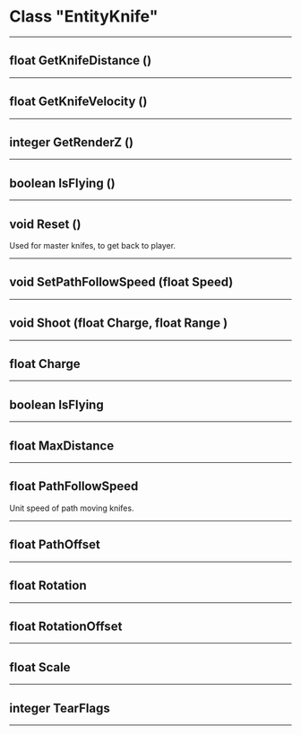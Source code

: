# Class "EntityKnife"
___ 
## float GetKnifeDistance ()

___ 
## float GetKnifeVelocity ()

___ 
## integer GetRenderZ ()

___ 
## boolean IsFlying ()

___ 
## void Reset ()
Used for master knifes, to get back to player. 
___ 
## void SetPathFollowSpeed (float Speed)

___ 
## void Shoot (float Charge, float Range )

___ 
## float Charge

___ 
## boolean IsFlying

___ 
## float MaxDistance

___ 
## float PathFollowSpeed
Unit speed of path moving knifes. 
___ 
## float PathOffset

___ 
## float Rotation

___ 
## float RotationOffset

___ 
## float Scale

___ 
## integer TearFlags

___ 
